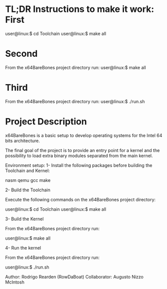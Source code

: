 TL;DR
Instructions to make it work:
First
=====
  user@linux:$ cd Toolchain
  user@linux:$ make all

Second
======
From the x64BareBones project directory run:
  user@linux:$ make all

Third
=====
From the x64BareBones project directory run:
  user@linux:$ ./run.sh


Project Description
===================

x64BareBones is a basic setup to develop operating systems for the Intel 64 bits architecture.

The final goal of the project is to provide an entry point for a kernel and the possibility to load extra binary modules separated from the main kernel.

Environment setup:
1- Install the following packages before building the Toolchain and Kernel:

nasm qemu gcc make

2- Build the Toolchain

Execute the following commands on the x64BareBones project directory:

  user@linux:$ cd Toolchain
  user@linux:$ make all

3- Build the Kernel

From the x64BareBones project directory run:

  user@linux:$ make all

4- Run the kernel

From the x64BareBones project directory run:

  user@linux:$ ./run.sh


Author: Rodrigo Rearden (RowDaBoat)
Collaborator: Augusto Nizzo McIntosh
